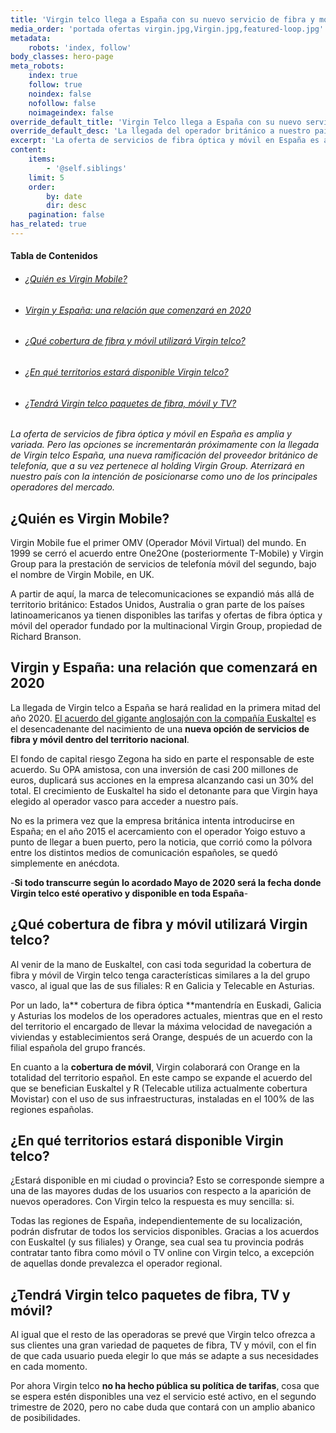 ```yaml
---
title: 'Virgin telco llega a España con su nuevo servicio de fibra y móvil'
media_order: 'portada ofertas virgin.jpg,Virgin.jpg,featured-loop.jpg'
metadata:
    robots: 'index, follow'
body_classes: hero-page
meta_robots:
    index: true
    follow: true
    noindex: false
    nofollow: false
    noimageindex: false
override_default_title: 'Virgin Telco llega a España con su nuevo servicio de fibra y móvil'
override_default_desc: 'La llegada del operador británico a nuestro país en 2020 es una gran noticia para el sector telefónico. ¿Quieres conocer la propuesta de Virgin Telco o en qué territorios estará disponible? Descubre más aquí.'
excerpt: 'La oferta de servicios de fibra óptica y móvil en España es amplia y variada. Pero las opciones se incrementarán próximamente con la llegada de Virgin Telco España…'
content:
    items:
        - '@self.siblings'
    limit: 5
    order:
        by: date
        dir: desc
    pagination: false
has_related: true
---
```


<!-- # Virgin telco llega a España con su nuevo servicio de fibra y móvil -->

<!-- <div class="mb-5"></div> -->

<!-- ![](Virgin.jpg) -->

<!-- <div class="mb-5"></div> -->
#### Tabla de Contenidos
<div class="links-list"></div>

* ######  <span class="magnet-link">[¿Quién es Virgin Mobile?](#quien)</span>
* ######  <span class="magnet-link">[Virgin y España: una relación que comenzará en 2020](#relacion)</span>
* ######  <span class="magnet-link">[¿Qué cobertura de fibra y móvil utilizará Virgin telco?](#cobertura)</span>
* ######  <span class="magnet-link">[¿En qué territorios estará disponible Virgin telco?](#territorios)</span>
* ######  <span class="magnet-link">[¿Tendrá Virgin telco paquetes de fibra, móvil y TV?](#paquetes)</span>

<div class="mb-5"></div>

_La oferta de servicios de fibra óptica y móvil en España es amplia y variada. Pero las opciones se incrementarán próximamente con la llegada de Virgin telco España, una nueva ramificación del proveedor británico de telefonía, que a su vez pertenece al holding Virgin Group. Aterrizará en nuestro país con la intención de posicionarse como uno de los principales operadores del mercado._

<div class="mb-5"></div>

## <span id="quien">¿Quién es Virgin Mobile?<span>

Virgin Mobile fue el primer OMV (Operador Móvil Virtual) del mundo. En 1999 se cerró el acuerdo entre One2One (posteriormente T-Mobile) y Virgin Group para la prestación de servicios de telefonía móvil del segundo, bajo el nombre de Virgin Mobile, en UK.

A partir de aquí, la marca de telecomunicaciones se expandió más allá de territorio británico: Estados Unidos, Australia o gran parte de los países latinoamericanos ya tienen disponibles las tarifas y ofertas de fibra óptica y móvil del operador fundado por la multinacional Virgin Group, propiedad de Richard Branson.

<div class="mb-5"></div>

## <span id="relacion">Virgin y España: una relación que comenzará en 2020</span>

La llegada de Virgin telco a España se hará realidad en la primera mitad del año 2020. [El acuerdo del gigante anglosajón con la compañía Euskaltel](https://www.ofertasvirgin.es/home/virgin-mobile-euskaltel-cronica-acuerdo-anunciado) es el desencadenante del nacimiento de una **nueva opción de servicios de fibra y móvil dentro del territorio nacional**. 

El fondo de capital riesgo Zegona ha sido en parte el responsable de este acuerdo. Su OPA amistosa, con una inversión de casi 200 millones de euros, duplicará sus acciones en la empresa alcanzando casi un 30% del total. El crecimiento de Euskaltel ha sido el detonante para que Virgin haya elegido al operador vasco para acceder a nuestro país.

No es la primera vez que la empresa británica intenta introducirse en España; en el año 2015 el acercamiento con el operador Yoigo estuvo a punto de llegar a buen puerto, pero la noticia, que corrió como la pólvora entre los distintos medios de comunicación españoles, se quedó simplemente en anécdota.

<div class="mb-5"></div>

<span class="featured-text">-**Si todo transcurre según lo acordado Mayo de 2020 será la fecha donde Virgin telco esté operativo y disponible en toda España**-</span>

<div class="mb-5"></div>

## <span id="cobertura">¿Qué cobertura de fibra y móvil utilizará Virgin telco?</span>

Al venir de la mano de Euskaltel, con casi toda seguridad la cobertura de fibra y móvil de Virgin telco tenga características similares a la del grupo vasco, al igual que las de sus filiales: R en Galicia y Telecable en Asturias. 

Por un lado, la** cobertura de fibra óptica **mantendría en Euskadi, Galicia y Asturias los modelos de los operadores actuales, mientras que en el resto del territorio el encargado de llevar la máxima velocidad de navegación a viviendas y establecimientos será Orange, después de un acuerdo con la filial española del grupo francés.

En cuanto a la **cobertura de móvil**, Virgin colaborará con Orange en la totalidad del territorio español. En este campo se expande el acuerdo del que se benefician Euskaltel y R (Telecable utiliza actualmente cobertura Movistar) con el uso de sus infraestructuras, instaladas en el 100% de las regiones españolas.

<div class="mb-5"></div>

## <span id="territorios">¿En qué territorios estará disponible Virgin telco?</span>

¿Estará disponible en mi ciudad o provincia? Esto se corresponde siempre a una de las mayores dudas de los usuarios con respecto a la aparición de nuevos operadores. Con Virgin telco la respuesta es muy sencilla: si. 

Todas las regiones de España, independientemente de su localización, podrán disfrutar de todos los servicios disponibles. Gracias a los acuerdos con Euskaltel (y sus filiales) y Orange, sea cual sea tu provincia podrás contratar tanto fibra como móvil o TV online con Virgin telco, a excepción de aquellas donde prevalezca el operador regional.

<div class="mb-5"></div>

## <span id="paquetes">¿Tendrá Virgin telco paquetes de fibra, TV y móvil?</span>

Al igual que el resto de las operadoras se prevé que Virgin telco ofrezca a sus clientes una gran variedad de paquetes de fibra, TV y móvil, con el fin de que cada usuario pueda elegir lo que más se adapte a sus necesidades en cada momento.

Por ahora Virgin telco **no ha hecho pública su política de tarifas**, cosa que se espera estén disponibles una vez el servicio esté activo, en el segundo trimestre de 2020, pero no cabe duda que contará con un amplio abanico de posibilidades.

<div class="mb-5"></div>